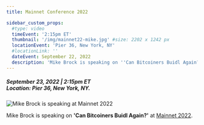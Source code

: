 ```yaml
---
title: Mainnet Conference 2022

sidebar_custom_props:
  #type: video
  timeEvent: '2:15pm ET'
  thumbnail: '/img/mainnet22-mike.jpg' #size: 2202 x 1242 px
  locationEvent: 'Pier 36, New York, NY'
  #locationLink: ''
  dateEvent: September 22, 2022
  description: 'Mike Brock is speaking on ''Can Bitcoiners Buidl Again?'' at Mainnet 2022.'
---
```


##### September 23, 2022 | 2:15pm ET <br/> Location: Pier 36, New York, NY.

![Mike Brock is speaking at Mainnet 2022](/img/mainnet22-mike.jpg)

Mike Brock is speaking on **'Can Bitcoiners Buidl Again?'** at [Mainnet 2022](https://mainnet.events/agenda/session/979498).